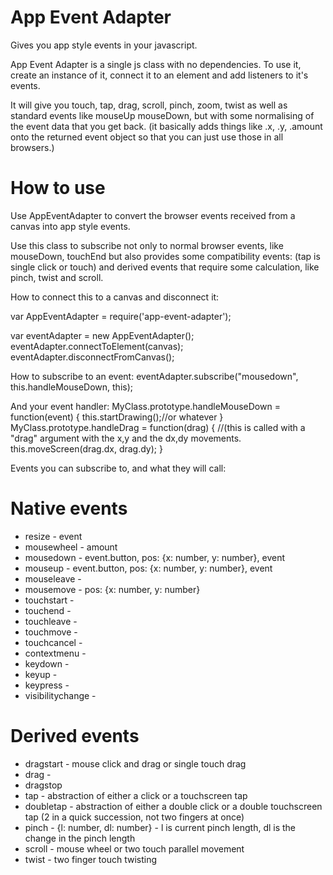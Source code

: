 App Event Adapter
=================

Gives you app style events in your javascript.

App Event Adapter is a single js class with no dependencies. To use it, create an
instance of it, connect it to an element and add listeners to it's events.

It will give you touch, tap, drag, scroll, pinch, zoom, twist as well as
standard events like mouseUp mouseDown, but with some normalising of the event
data that you get back. (it basically adds things like .x, .y, .amount onto the
returned event object so that you can just use those in all browsers.)

How to use
==========
Use AppEventAdapter to convert the browser events received from a canvas into app
style events.

Use this class to subscribe not only to normal browser events, like mouseDown, touchEnd
but also provides some compatibility events: (tap is single click or touch) and derived events
that require some calculation, like pinch, twist and scroll.

How to connect this to a canvas and disconnect it:

var AppEventAdapter = require('app-event-adapter');

var eventAdapter = new AppEventAdapter();
eventAdapter.connectToElement(canvas);
eventAdapter.disconnectFromCanvas();

How to subscribe to an event:
eventAdapter.subscribe("mousedown", this.handleMouseDown, this);

And your event handler:
MyClass.prototype.handleMouseDown = function(event) {
	this.startDrawing();//or whatever
}
MyClass.prototype.handleDrag = function(drag) {
	//(this is called with a "drag" argument with the x,y and the dx,dy movements.
	this.moveScreen(drag.dx, drag.dy);
}

Events you can subscribe to, and what they will call:

Native events
=============
* resize - event
* mousewheel - amount
* mousedown - event.button, pos: {x: number, y: number}, event
* mouseup - event.button, pos: {x: number, y: number}, event
* mouseleave -
* mousemove - pos: {x: number, y: number}
* touchstart -
* touchend -
* touchleave -
* touchmove -
* touchcancel -
* contextmenu -
* keydown -
* keyup -
* keypress -
* visibilitychange -  

Derived events
==============
* dragstart - mouse click and drag or single touch drag
* drag -  
* dragstop
* tap - abstraction of either a click or a touchscreen tap
* doubletap - abstraction of either a double click or a double touchscreen tap (2 in a quick succession, not two fingers at once)
* pinch - {l: number, dl: number} - l is current pinch length, dl is the change in the pinch length
* scroll - mouse wheel or two touch parallel movement
* twist - two finger touch twisting
